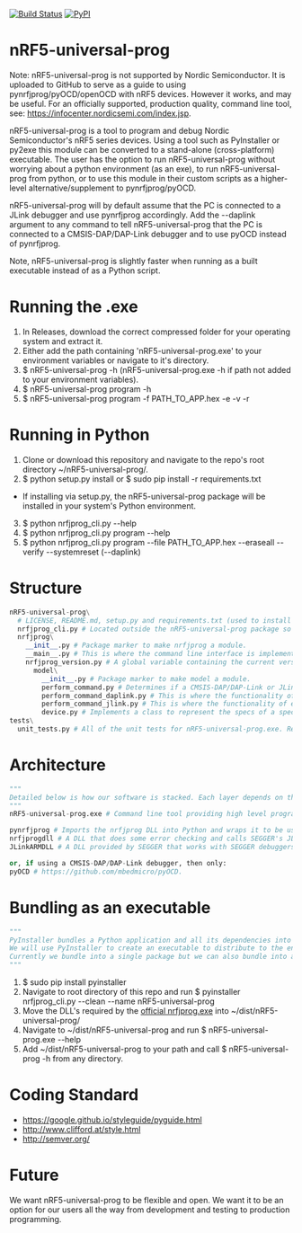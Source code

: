 [![Build Status](https://travis-ci.org/NordicSemiconductor/nrfjprog.svg?branch=master)](https://travis-ci.org/NordicSemiconductor/nRF5-universal-prog)
[![PyPI](https://img.shields.io/pypi/l/Django.svg)](https://opensource.org/licenses/BSD-3-Clause)

# nRF5-universal-prog

Note: nRF5-universal-prog is not supported by Nordic Semiconductor. It is uploaded to GitHub to serve as a guide to using pynrfjprog/pyOCD/openOCD with nRF5 devices. However it works, and may be useful. For an officially supported, production quality, command line tool, see: https://infocenter.nordicsemi.com/index.jsp.

nRF5-universal-prog is a tool to program and debug Nordic Semiconductor's nRF5 series devices. Using a tool such as PyInstaller or py2exe this module can be converted to a stand-alone (cross-platform) executable. The user has the option to run nRF5-universal-prog without worrying about a python environment (as an exe), to run nRF5-universal-prog from python, or to use this module in their custom scripts as a higher-level alternative/supplement to pynrfjprog/pyOCD.

nRF5-universal-prog will by default assume that the PC is connected to a JLink debugger and use pynrfjprog accordingly. Add the --daplink argument to any command to tell nRF5-universal-prog that the PC is connected to a CMSIS-DAP/DAP-Link debugger and to use pyOCD instead of pynrfjprog.

Note, nRF5-universal-prog is slightly faster when running as a built executable instead of as a Python script.

# Running the .exe
1. In Releases, download the correct compressed folder for your operating system and extract it.
2. Either add the path containing 'nRF5-universal-prog.exe' to your environment variables or navigate to it's directory.
3. $ nRF5-universal-prog -h (nRF5-universal-prog.exe -h if path not added to your environment variables).
4. $ nRF5-universal-prog program -h
5. $ nRF5-universal-prog program -f PATH_TO_APP.hex -e -v -r

# Running in Python
1. Clone or download this repository and navigate to the repo's root directory ~/nRF5-universal-prog/.
2. $ python setup.py install or $ sudo pip install -r requirements.txt
  *  If installing via setup.py, the nRF5-universal-prog package will be installed in your system's Python environment.
3. $ python nrfjprog_cli.py --help
4. $ python nrfjprog_cli.py program --help
5. $ python nrfjprog_cli.py program --file PATH_TO_APP.hex --eraseall --verify --systemreset (--daplink)

# Structure
```python
nRF5-universal-prog\
  # LICENSE, README.md, setup.py and requirements.txt (used to install this module).
  nrfjprog_cli.py # Located outside the nRF5-universal-prog package so PyInstaller can build into an .exe properly. nRF5-universal-prog can be run in python with this file as well.
  nrfjprog\
    __init__.py # Package marker to make nrfjprog a module.
    __main__.py # This is where the command line interface is implemented. It parses arguments using argparse and fowards them to perform_command.py.
    nrfjprog_version.py # A global variable containing the current version number of nRF5-universal-prog.
      model\
        __init__.py # Package marker to make model a module.
        perform_command.py # Determines if a CMSIS-DAP/DAP-Link or JLink debugger is connected to the PC and fowards the command accordingly.
        perform_command_daplink.py # This is where the functionality of each command is implemented. Relies on the pyOCD module.
        perform_command_jlink.py # This is where the functionality of each command is implemented. Relies on the pynrfjprog module.
        device.py # Implements a class to represent the specs of a specific device (i.e. NRF52_FP1).
tests\
  unit_tests.py # All of the unit tests for nRF5-universal-prog.exe. Requires that dist/OS/ to be present on system which contains the built .exe for the system's OS.
```

# Architecture
```python
"""
Detailed below is how our software is stacked. Each layer depends on the layer below.
"""
nRF5-universal-prog.exe # Command line tool providing high level programming functionality for nRF5x devices.

pynrfjprog # Imports the nrfjprog DLL into Python and wraps it to be used in applications like this one or directly in scripts.
nrfjprogdll # A DLL that does some error checking and calls SEGGER's JLink API. Wraps JLink API specifically for nRF5x devices.
JLinkARMDLL # A DLL provided by SEGGER that works with SEGGER debuggers. Performs all low level operations with target device.

or, if using a CMSIS-DAP/DAP-Link debugger, then only:
pyOCD # https://github.com/mbedmicro/pyOCD.
```

# Bundling as an executable
```python
"""
PyInstaller bundles a Python application and all its dependencies into a single package and is tested against Windows, Mac OS X, and Linux. http://pythonhosted.org/PyInstaller/.
We will use PyInstaller to create an executable to distribute to the end user from our nRF5-universal-prog Python application. It will be multi platform.
Currently we bundle into a single package but we can also bundle into a single executable (one file) using PyInstaller.
"""
```
1. $ sudo pip install pyinstaller
2. Navigate to root directory of this repo and run $ pyinstaller nrfjprog_cli.py --clean --name  nRF5-universal-prog
3. Move the DLL's required by the [official nrfjprog.exe](https://infocenter.nordicsemi.com/topic/com.nordic.infocenter.tools/dita/tools/nrf5x_command_line_tools/nrf5x_nrfjprogexe.html) into ~/dist/nRF5-universal-prog/
4. Navigate to ~/dist/nRF5-universal-prog and run $ nRF5-universal-prog.exe --help
5. Add ~/dist/nRF5-universal-prog to your path and call $ nRF5-universal-prog -h from any directory.

# Coding Standard
*  https://google.github.io/styleguide/pyguide.html
*  http://www.clifford.at/style.html
*  http://semver.org/

# Future
We want nRF5-universal-prog to be flexible and open. We want it to be an option for our users all the way from development and testing to production programming.
